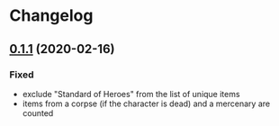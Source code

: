 # Changelog

## [0.1.1](https://github.com/artcom-net/hg502/tree/v0.1.1) (2020-02-16)

### Fixed
- exclude "Standard of Heroes" from the list of unique items
- items from a corpse (if the character is dead) and a mercenary are counted